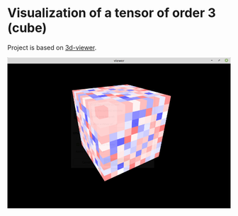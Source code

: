# Visualization of a tensor of order 3 (cube)

Project is based on [3d-viewer](https://github.com/lyrahgames/3d-viewer).

![screenshot](11dim_3tens.png)
